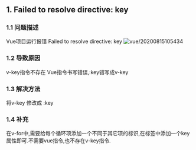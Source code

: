 #

## 1. Failed to resolve directive: key

### 1.1 问题描述

Vue项目运行报错 Failed to resolve directive: key
![vue/20200815105434](https://jianxi-md-pics.oss-cn-beijing.aliyuncs.com/note-md-imgs/vue/20200815105434.png?x-oss-process=image/resize,p_100/sharpen,100)

### 1.2 导致原因

v-key指令不存在
Vue指令书写错误,:key错写成v-key

### 1.3 解决方法

将v-key 修改成 :key

### 1.4 补充

在v-for中,需要给每个循环项添加一个不同于其它项的标识,在标签中添加一个key属性即可.不需要vue指令,也不存在v-key指令.
